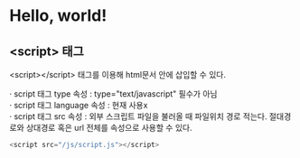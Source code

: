 # Hello, world!

## &lt;script&gt; 태그

&lt;script&gt;&lt;/script&gt; 태그를 이용해 html문서 안에 삽입할 수 있다.

· script 태그 type 속성 : type="text/javascript" 필수가 아님   
· script 태그 language 속성 : 현재 사용x  
· script 태그 src 속성 : 외부 스크립트 파일을 불러올 때 파일위치 경로 적는다. 절대경로와 상대경로 혹은 url 전체를 속성으로 사용할 수 있다.

```javascript
<script src="/js/script.js"></script>
```


